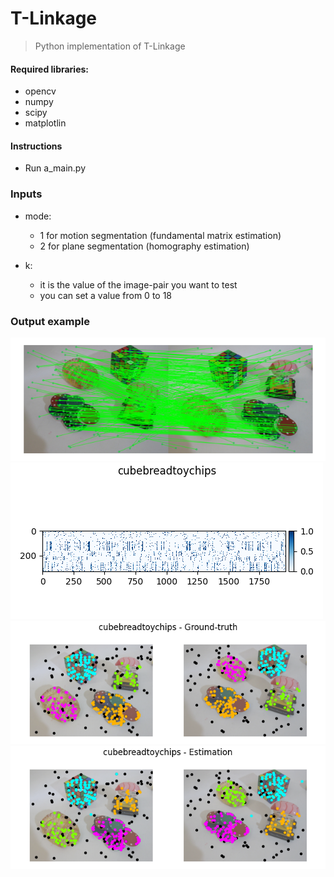 # T-Linkage

> Python implementation of T-Linkage

#### Required libraries: 
- opencv
- numpy
- scipy
- matplotlin

#### Instructions
- Run a_main.py

### Inputs
- mode:
  - 1 for motion segmentation (fundamental matrix estimation)
  - 2 for plane segmentation (homography estimation)

- k:
  - it is the value of the image-pair you want to test
  - you can set a value from 0 to 18

### Output example
![Matches](./readme_imgs/1.png)
![Preference_matrix](./readme_imgs/2.png )
![Ground-truth](./readme_imgs/3.png)
![Estimation](./readme_imgs/4.png)
